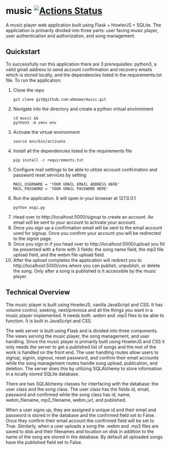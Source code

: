 # music [![Actions Status](https://github.com/abmamo/music/workflows/yared/badge.svg)](https://github.com/abmamo/music/actions)

A music player web application built using Flask + HowlerJS + SQLite. The appliciation is primarily divided into three parts: user facing music player, user authentication and authorization, and song management.  

## Quickstart

To successfully run this application there are 3 prerequisites:  python3, a valid gmail address to send account confirmation and recovery emails which is stored locally, and the dependencies listed in the requirements.txt file. To run the application:

1. Clone the repo
   ```
   git clone git@github.com:abmamo/music.git
   ```
2. Navigate into the directory and create a python virtual environment
   ```
   cd music &&
   python3 -m venv env
   ```
3. Activate the virtual environment
   ```
   source env/bin/activate
   ```
4. Install all the dependencies listed in the requirements file
   ```
   pip install -r requirements.txt
   ```
5. Configure mail settings to be able to utilize account confirmation and password reset services by setting
   ```
   MAIL_USERNAME = 'YOUR GMAIL EMAIL ADDRESS HERE'
   MAIL_PASSWORD = 'YOUR GMAIL PASSWORD HERE'
   ```
6. Run the application. It will open in your browser at 127.0.0.1
   ```
   python wsgi.py
   ```
7. Head over to http://localhost:5000/signup to create an account. An email will be sent to your account to activate your account.
8. Once you sign up a confirmation email will be sent to the email account used for signup. Once you confirm your account you will be redirected to the signin page.
9. Once you sign in if you head over to http://localhost:5000/upload you fill be presented with a form with 3 fields: the song name field, the mp3 file upload field, and the webm file upload field.
10. After the upload completes the application will redirect you to http://localhost:5000/cms where you can publish, unpublish, or delete the song. Only after a song is published is it accessible by the music player.

## Technical Overview

The music player is built using HowlerJS, vanilla JavaScript and CSS. It has volume control, seeking, next/previous and all the things you want in a music player implemented. It needs both .webm and .mp3 files to be able to function. It is built in JavaScript and CSS.

The web server is built using Flask and is divided into three components. The views serving the music player, the song management, and user handling. Since the music player is primarily built using HowlerJS and CSS it only needs the server to get a published list of songs and the rest of the work is handled on the front end. The user handling routes allow users to signup, signin, signout, reset password, and confirm their email accounts while the song management routes handle song upload, publication, and deletion. The server does this by utilizing SQLAlchemy to store information in a locally stored SQLite database.

There are two SQLAlchemy classes for interfacing with the database: the user class and the song class. The user class has the fields id, email, password and confirmed while the song class has id, name, webm_filename, mp3_filename, webm_url, and published.

When a user signs up, they are assigned a unique id and their email and password is stored in the database and the confirmed field set to False. Once they confirm their email account the confirmed field will be set to True. Similarly, when a user uploads a song the .webm and .mp3 files are saved to disk and their filenames and location on disk in addition to the name of the song are stored in the database. By default all uploaded songs have the published field set to False.


